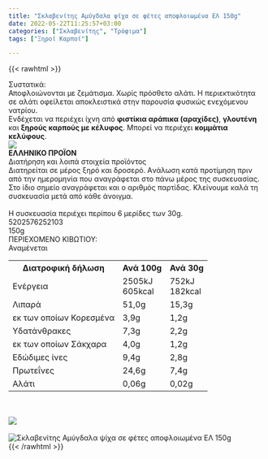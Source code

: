 ```yaml
---
title: "Σκλαβενίτης Αμύγδαλα ψίχα σε φέτες αποφλοιωμένα ΕΛ 150g"
date: 2022-05-22T11:25:57+03:00
categories: ["Σκλαβενίτης", "Τρόφιμα"]
tags: ["Ξηροί Καρποί"]

---
```

{{< rawhtml >}}

<div class="sload456"><div class="product"><div id="sistatika">Συστατικά:</div><div class="alltext">Αποφλοιώνονται με ζεμάτισμα. Χωρίς πρόσθετο αλάτι. Η περιεκτικότητα σε αλάτι οφείλεται αποκλειστικά στην παρουσία φυσικώς ενεχόμενου νατρίου.<br>Ενδέχεται να περιέχει ίχνη από <b>φιστίκια αράπικα (αραχίδες)</b>, <b>γλουτένη</b> και <b>ξηρούς καρπούς με κέλυφος</b>. Μπορεί να περιέχει <b>κομμάτια κελύφους</b>.</div><div id="flag"><div id="flagimage"><img src="/media/icons/gr.svg"></div><span id="flagtext"><b>ΕΛΛΗΝΙΚΟ ΠΡΟΪΟΝ</b></span></div><div id="loipa">Διατήρηση και λοιπά στοιχεία προϊόντος</div><div class="alltext">Διατηρείται σε μέρος ξηρό και δροσερό. Aνάλωση κατά προτίμηση πριν από την ημερομηνία που αναγράφεται στο πάνω μέρος της συσκευασίας. Στο ίδιο σημείο αναγράφεται και ο αριθμός παρτίδας. Κλείνουμε καλά τη συσκευασία μετά από κάθε άνοιγμα.<br><br>Η συσκευασία περιέχει περίπου 6 μερίδες των 30g.</div><div id="barcode"><div id="barimage1"></div><span id="bartext">5202576252103</span></div><div id="varos"><div id="varosimage1"></div><span id="varostext">150g</span></div><div id="kivotio">ΠΕΡΙΕΧΟΜΕΝΟ ΚΙΒΩΤΙΟΥ:<br>Αναμένεται</div><div class="tabout"><table id="diatable"><tbody><tr><th>Διατροφική δήλωση</th><th>Ανά 100g</th><th>Ανά 30g</th></tr><tr><td class="texr2">Ενέργεια</td><td class="texr">2505kJ<br>605kcal</td><td class="texr">752kJ<br>182kcal</td></tr><tr><td class="texr2">Λιπαρά</td><td class="texr">51,0g</td><td class="texr">15,3g</td></tr><tr><td class="gray">εκ των οποίων Κορεσµένα</td><td class="gray2">3,9g</td><td class="gray2">1,2g</td></tr><tr><td class="texr2">Yδατάνθρακες</td><td class="texr">7,3g</td><td class="texr">2,2g</td></tr><tr><td class="gray">εκ των οποίων Σάκχαρα</td><td class="gray2">4,0g</td><td class="gray2">1,2g</td></tr><tr><td class="texr2">Eδώδιμες ίνες</td><td class="texr">9,4g</td><td class="texr">2,8g</td></tr><tr><td class="texr2">Πρωτεΐνες</td><td class="texr">24,6g</td><td class="texr">7,4g</td></tr><tr><td class="texr2">Αλάτι</td><td class="texr">0,06g</td><td class="texr">0,02g</td></tr></tbody></table></div><br><br><div id="pics2"><div id="flagimage2"><img src="/media/icons/gr.svg"></div><br><div class="pimg"><img alt="Σκλαβενίτης Αμύγδαλα ψίχα σε φέτες αποφλοιωμένα ΕΛ 150g" title="Σκλαβενίτης Αμύγδαλα ψίχα σε φέτες αποφλοιωμένα ΕΛ 150g" src="/media/images/sklavenitis-amygdala-psixa-se-fetes-apofloiwmena-el-150g.jpg"></div></div></div></div>
{{< /rawhtml >}}


